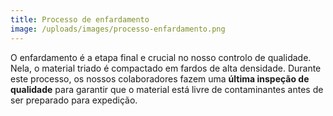 ```yaml
---
title: Processo de enfardamento
image: /uploads/images/processo-enfardamento.png
---
```


O enfardamento é a etapa final e crucial no nosso controlo de qualidade. Nela, o material triado é compactado em fardos de alta densidade. Durante este processo, os nossos colaboradores fazem uma **última inspeção de qualidade** para garantir que o material está livre de contaminantes antes de ser preparado para expedição.
